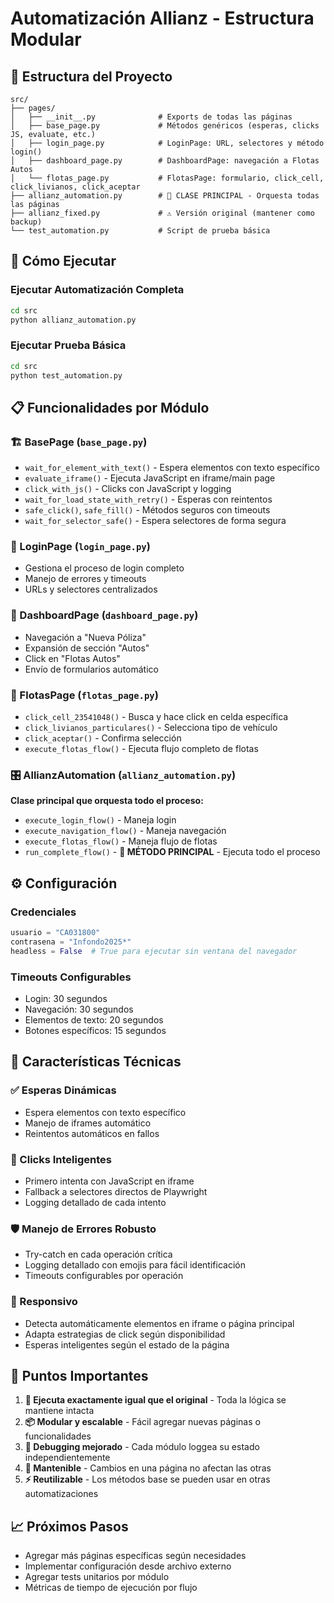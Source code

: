 # Automatización Allianz - Estructura Modular

## 📁 Estructura del Proyecto

```
src/
├── pages/
│   ├── __init__.py              # Exports de todas las páginas
│   ├── base_page.py             # Métodos genéricos (esperas, clicks JS, evaluate, etc.)
│   ├── login_page.py            # LoginPage: URL, selectores y método login()
│   ├── dashboard_page.py        # DashboardPage: navegación a Flotas Autos
│   └── flotas_page.py           # FlotasPage: formulario, click_cell, click_livianos, click_aceptar
├── allianz_automation.py        # 🎯 CLASE PRINCIPAL - Orquesta todas las páginas
├── allianz_fixed.py             # ⚠️ Versión original (mantener como backup)
└── test_automation.py           # Script de prueba básica
```

## 🚀 Cómo Ejecutar

### Ejecutar Automatización Completa
```bash
cd src
python allianz_automation.py
```

### Ejecutar Prueba Básica
```bash
cd src
python test_automation.py
```

## 📋 Funcionalidades por Módulo

### 🏗️ BasePage (`base_page.py`)
- `wait_for_element_with_text()` - Espera elementos con texto específico
- `evaluate_iframe()` - Ejecuta JavaScript en iframe/main page
- `click_with_js()` - Clicks con JavaScript y logging
- `wait_for_load_state_with_retry()` - Esperas con reintentos
- `safe_click()`, `safe_fill()` - Métodos seguros con timeouts
- `wait_for_selector_safe()` - Espera selectores de forma segura

### 🔐 LoginPage (`login_page.py`)
- Gestiona el proceso de login completo
- Manejo de errores y timeouts
- URLs y selectores centralizados

### 🧭 DashboardPage (`dashboard_page.py`) 
- Navegación a "Nueva Póliza"
- Expansión de sección "Autos"
- Click en "Flotas Autos"
- Envío de formularios automático

### 🚗 FlotasPage (`flotas_page.py`)
- `click_cell_23541048()` - Busca y hace click en celda específica
- `click_livianos_particulares()` - Selecciona tipo de vehículo
- `click_aceptar()` - Confirma selección
- `execute_flotas_flow()` - Ejecuta flujo completo de flotas

### 🎛️ AllianzAutomation (`allianz_automation.py`)
**Clase principal que orquesta todo el proceso:**
- `execute_login_flow()` - Maneja login
- `execute_navigation_flow()` - Maneja navegación
- `execute_flotas_flow()` - Maneja flujo de flotas
- `run_complete_flow()` - **🎯 MÉTODO PRINCIPAL** - Ejecuta todo el proceso

## ⚙️ Configuración

### Credenciales
```python
usuario = "CA031800"
contrasena = "Infondo2025*"
headless = False  # True para ejecutar sin ventana del navegador
```

### Timeouts Configurables
- Login: 30 segundos
- Navegación: 30 segundos  
- Elementos de texto: 20 segundos
- Botones específicos: 15 segundos

## 🔧 Características Técnicas

### ✅ Esperas Dinámicas
- Espera elementos con texto específico
- Manejo de iframes automático
- Reintentos automáticos en fallos

### 🎯 Clicks Inteligentes
- Primero intenta con JavaScript en iframe
- Fallback a selectores directos de Playwright
- Logging detallado de cada intento

### 🛡️ Manejo de Errores Robusto
- Try-catch en cada operación crítica
- Logging detallado con emojis para fácil identificación
- Timeouts configurables por operación

### 📱 Responsivo
- Detecta automáticamente elementos en iframe o página principal
- Adapta estrategias de click según disponibilidad
- Esperas inteligentes según el estado de la página

## 🚨 Puntos Importantes

1. **🔄 Ejecuta exactamente igual que el original** - Toda la lógica se mantiene intacta
2. **📦 Modular y escalable** - Fácil agregar nuevas páginas o funcionalidades  
3. **🐛 Debugging mejorado** - Cada módulo loggea su estado independientemente
4. **🔧 Mantenible** - Cambios en una página no afectan las otras
5. **⚡ Reutilizable** - Los métodos base se pueden usar en otras automatizaciones

## 📈 Próximos Pasos

- Agregar más páginas específicas según necesidades
- Implementar configuración desde archivo externo
- Agregar tests unitarios por módulo
- Métricas de tiempo de ejecución por flujo
